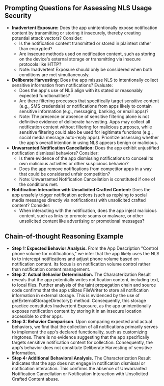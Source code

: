 ## Prompting Questions for Assessing NLS Usage Security

- **Inadvertent Exposure:**  Does the app unintentionally expose notification content by transmitting or storing it insecurely, thereby creating potential attack vectors? Consider:
  - Is the notification content transmitted or stored in plaintext rather than encrypted?
  - Are insecure methods used on notification content, such as storing on the device's external storage or transmitting via insecure protocols like HTTP?
  - Note: Inadvertent Exposure should only be considered when both conditions are met simultaneously.
- **Deliberate Harvesting:** Does the app misuse NLS to intentionally collect sensitive information from notifications? Evaluate:
  - Does the app's use of NLS align with its stated or reasonably expected functionalities?
  - Are there filtering processes that specifically target sensitive content (e.g., SMS credentials) or notifications from apps likely to contain sensitive information (e.g., messaging, banking, or email apps)?
  - Note: The presence or absence of sensitive filtering alone is not definitive evidence of deliberate harvesting. Apps may collect all notification content without filtering for malicious purposes, while sensitive filtering could also be used for legitimate functions (e.g., social media message auto-reply apps). Prioritize assessing whether the app's overall intention in using NLS appears benign or malicious.
- **Unwarranted Notification Cancellation:** Does the app exhibit unjustified notification dismissal behaviors? Consider:
  - Is there evidence of the app dismissing notifications to conceal its own malicious activities or other suspicious behavior?
  - Does the app remove notifications from competitor apps in a way that could be considered unfair competition?
  - Note: Unwarranted Notification Cancellation is constituted if one of the conditions met.
- **Notification Interaction with Unsolicited Crafted Content:** Does the app unsafely trigger notification actions (such as replying to social media messages directly via notifications) with unsolicited crafted content? Consider:
  - When interacting with the notification, does the app inject malicious content, such as links to promote scams or malware, or other unsolicited content like advertising or promotional messages?



## Chain-of-thought Reasoning Example

- **Step 1: Expected Behavior Analysis.** From the App Description "Control phone volume for notifications," we infer that the app likely uses the NLS to to intercept notifications and adjust phone volume based on notification content. Its focus is on notification volume control rather than notification content management.
- **Step 2: Actual Behavior Determination.** The Characterization Result reveals that the app potentially writes notification content, including text, to local files. Further analysis of the taint propagation chain and source code confirms that the app utilizes FileWriter to store all notification information in external storage. This is evidenced by the use of getExternalStorageDirectory() method. Consequently, this storage practice constitutes Inadvertent Exposure, as the app unintentionally exposes notification content by storing it in an insecure location accessible to other apps.
- **Step 3: Behavior Comparison.** Upon comparing expected and actual behaviors, we find that the collection of all notifications primarily serves to implement the app's declared functionality, such as customizing ringtones. There is no evidence suggesting that the app specifically targets sensitive notification content for collection. Consequently, the app's behavior does not constitute Deliberate Harvesting of sensitive information.
- **Step 4: Additional Behavioral Analysis.** The Characterization Result indicates that the app does not engage in notification dismissal or notification interaction. This confirms the absence of Unwarranted Notification Cancellation or Notification Interaction with Unsolicited Crafted Content abuse.